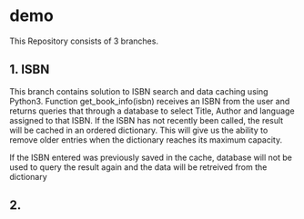 # demo

This Repository consists of 3 branches.

## 1. ISBN
This branch contains solution to ISBN search and data caching using Python3. Function get_book_info(isbn) receives an ISBN from the user and returns queries that through a database to select Title, Author and language assigned to that ISBN. If the ISBN has not recently been called, the result will be cached in an ordered dictionary. This will give us the ability to remove older entries when the dictionary reaches its maximum capacity. 

If the ISBN entered was previously saved in the cache, database will not be used to query the result again and the data will be retreived from the dictionary

## 2. 
